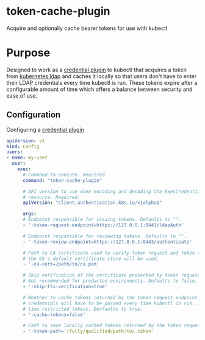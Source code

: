 # token-cache-plugin
Acquire and optionally cache bearer tokens for use with kubectl

# Purpose
Designed to work as a [credential plugin](https://kubernetes.io/docs/admin/authentication/#client-go-credential-plugins) to kubectl that
acquires a token from [kubernetes ldap](https://github.com/skippie81/kubernetes-ldap) and caches it locally so that users don't have to
enter their LDAP credentials every time kubectl is run. These tokens expire after a configurable amount of time which offers a balance
between security and ease of use.

## Configuration

Configuring a [credential plugin](https://kubernetes.io/docs/admin/authentication/#client-go-credential-plugins)

```yaml
apiVersion: v1
kind: Config
users:
- name: my-user
  user:
    exec:
      # Command to execute. Required.
      command: "token-cache-plugin"

      # API version to use when encoding and decoding the ExecCredentials
      # resource. Required.
      apiVersion: "client.authentication.k8s.io/v1alpha1"

      args:
      # Endpoint responsible for issuing tokens. Defaults to "".
      - '-token-request-endpoint=https://127.0.0.1:8443/ldapAuth'

      # Endpoint responsible for reviewing tokens. Defaults to "".
      - '-token-review-endpoint=https://127.0.0.1:8443/authenticate'

      # Path to CA certificate used to verify token request and token review endpoints. If not specified
      # the OS's default certificate store will be used.
      - '-ca-cert=/path/to/ca.pem'

      # Skip verification of the certificate presented by token request and token review endpoints.
      # Not recommended for producton environments. Defaults to false.
      - '-skip-tls-verification=true'

      # Whether to cache tokens returned by the token request endpoint. If tokens aren't cached then
      # credentials will have to be passed every time kubectl is run. This is meant to be used with
      # time restricted tokens. Derfaults to true.
      - '-cache-tokens=false'

      # Path to save locally cached tokens returned by the token request endpoint. Defaults to ~/.k8s-last-token
      - '-token-path='/fully/qualified/path/to/.token'
```
